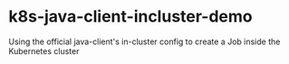 # k8s-java-client-incluster-demo
Using the official java-client's in-cluster config to create a Job inside the Kubernetes cluster
